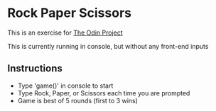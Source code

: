 
# Rock Paper Scissors

This is an exercise for [The Odin Project](https://www.theodinproject.com/courses/web-development-101/lessons/rock-paper-scissors)

This is currently running in console, but without any front-end inputs

## Instructions

- Type 'game()' in console to start
- Type Rock, Paper, or Scissors each time you are prompted
- Game is best of 5 rounds (first to 3 wins)
